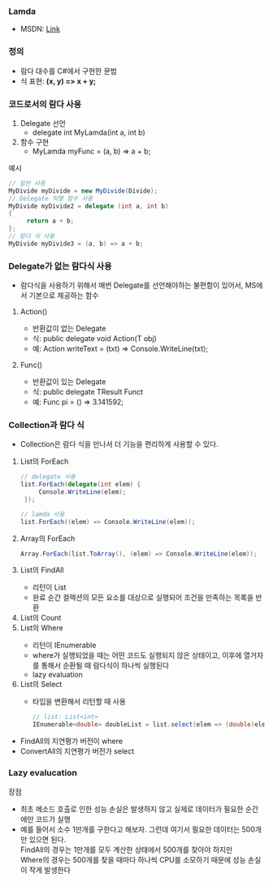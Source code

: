 ### Lamda
- MSDN: [Link](https://msdn.microsoft.com/ko-kr/library/bb397687.aspx)

### 정의
- 람다 대수를 C#에서 구현한 문법
- 식 표현: **(x, y) => x + y;**

### 코드로서의 람다 사용
1. Delegate 선언
   - delegate int MyLamda(int a, int b)
2. 함수 구현
   - MyLamda myFunc = (a, b) => a + b;



예시
   ```csharp
   // 일반 사용
   MyDivide myDivide = new MyDivide(Divide);
   // Delegate 익명 함수 사용
   MyDivide myDivide2 = delegate (int a, int b)
   {
        return a + b;
   };
   // 람다 식 사용
   MyDivide myDivide3 = (a, b) => a + b;
   ```

### Delegate가 없는 람다식 사용
- 람다식을 사용하기 위해서 매번 Delegate를 선언해야하는 불편함이 있어서, MS에서 기본으로 제공하는 함수

1. Action()
    - 반환값이 없는 Delegate
    - 식: public delegate void Action<T>(T obj)
    - 예: Action<string> writeText = (txt) => Console.WriteLine(txt);

2. Func() 
    - 반환값이 있는 Delegate
    - 식: public delegate TResult Funct<TResult>
    - 예: Func<double> pi = () => 3.141592;

### Collection과 람다 식
- Collection은 람다 식을 만나서 더 기능을 편리하게 사용할 수 있다. 

1. List<T>의 ForEach
   ```csharp
   // delegate 사용
   list.ForEach(delegate(int elem) {
        Console.WriteLine(elem);
    });

   // lamda 사용
   list.ForEach((elem) => Console.WriteLine(elem));
   ```
2. Array의 ForEach
   ```csharp
   Array.ForEach(list.ToArray(), (elem) => Console.WriteLine(elem));
   ```
3. List<T>의 FindAll
   - 리턴이 List<T>
   - 완료 순간 컬렉션의 모든 요소를 대상으로 실행되어 조건을 만족하는 목록을 반환
4. List<T>의 Count
5. List<T>의 Where
   - 리턴이 IEnumerable<T>
   - where가 실행되었을 때는 어떤 코드도 실행되지 않은 상태이고, 이후에 열거자를 통해서 순환될 때 람다식이 하나씩 실행된다
   - lazy evaluation
6. List<T>의 Select
   - 타입을 변환해서 리턴할 때 사용
      ```csharp
      // list: List<int>
      IEnumerable<double> doubleList = list.select(elem => (double)elem);
      ```

- FindAll의 지연평가 버전이 where
- ConvertAll의 지연평가 버전가 select

### Lazy evalucation
장점
- 최초 메소드 호출로 인한 성능 손실은 발생하지 않고 실제로 데이터가 필요한 순간에만 코드가 실행
- 예를 들어서 소수 1만개를 구한다고 해보자. 그런데 여기서 필요한 데이터는 500개만 있으면 된다.<br> FindAll의 경우는 1만개를 모두 계산한 상태에서 500개를 찾아야 하지만<br>
Where의 경우는 500개를 찾을 때마다 하나씩 CPU를 소모하기 때문에 성능 손실이 작게 발생한다
